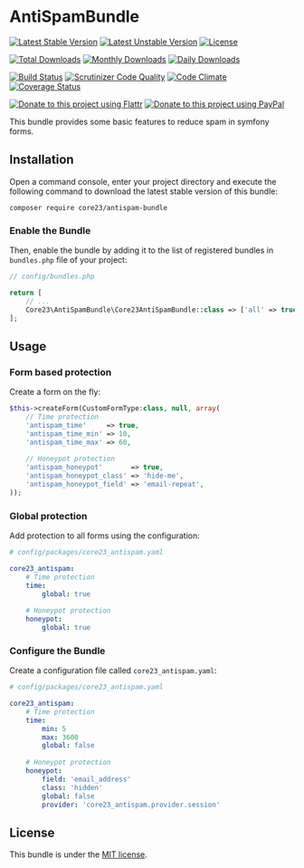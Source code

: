 AntiSpamBundle
==============
[![Latest Stable Version](https://poser.pugx.org/core23/antispam-bundle/v/stable)](https://packagist.org/packages/core23/antispam-bundle)
[![Latest Unstable Version](https://poser.pugx.org/core23/antispam-bundle/v/unstable)](https://packagist.org/packages/core23/antispam-bundle)
[![License](https://poser.pugx.org/core23/antispam-bundle/license)](LICENSE.md)

[![Total Downloads](https://poser.pugx.org/core23/antispam-bundle/downloads)](https://packagist.org/packages/core23/antispam-bundle)
[![Monthly Downloads](https://poser.pugx.org/core23/antispam-bundle/d/monthly)](https://packagist.org/packages/core23/antispam-bundle)
[![Daily Downloads](https://poser.pugx.org/core23/antispam-bundle/d/daily)](https://packagist.org/packages/core23/antispam-bundle)

[![Build Status](https://travis-ci.org/core23/AntiSpamBundle.svg)](https://travis-ci.org/core23/AntiSpamBundle)
[![Scrutinizer Code Quality](https://scrutinizer-ci.com/g/core23/AntiSpamBundle/badges/quality-score.png?b=master)](https://scrutinizer-ci.com/g/core23/AntiSpamBundle)
[![Code Climate](https://codeclimate.com/github/core23/AntiSpamBundle/badges/gpa.svg)](https://codeclimate.com/github/core23/AntiSpamBundle)
[![Coverage Status](https://coveralls.io/repos/core23/AntiSpamBundle/badge.svg)](https://coveralls.io/r/core23/AntiSpamBundle)

[![Donate to this project using Flattr](https://img.shields.io/badge/flattr-donate-yellow.svg)](https://flattr.com/profile/core23)
[![Donate to this project using PayPal](https://img.shields.io/badge/paypal-donate-yellow.svg)](https://paypal.me/gripp)

This bundle provides some basic features to reduce spam in symfony forms.

## Installation

Open a command console, enter your project directory and execute the following command to download the latest stable version of this bundle:

```
composer require core23/antispam-bundle
```

### Enable the Bundle

Then, enable the bundle by adding it to the list of registered bundles in `bundles.php` file of your project:

```php
// config/bundles.php

return [
    // ...
    Core23\AntiSpamBundle\Core23AntiSpamBundle::class => ['all' => true],
];
```

## Usage

### Form based protection

Create a form on the fly:

```php
$this->createForm(CustomFormType:class, null, array(
    // Time protection
    'antispam_time'     => true,
    'antispam_time_min' => 10,
    'antispam_time_max' => 60,
    
    // Honeypot protection
    'antispam_honeypot'       => true,
    'antispam_honeypot_class' => 'hide-me',
    'antispam_honeypot_field' => 'email-repeat',
));
```

### Global protection

Add protection to all forms using the configuration:

```yaml
# config/packages/core23_antispam.yaml

core23_antispam:
    # Time protection
    time:
        global: true
        
    # Honeypot protection
    honeypot:
        global: true
```

### Configure the Bundle

Create a configuration file called `core23_antispam.yaml`:

```yaml
# config/packages/core23_antispam.yaml

core23_antispam:
    # Time protection
    time:
        min: 5
        max: 3600
        global: false
        
    # Honeypot protection
    honeypot:
        field: 'email_address'
        class: 'hidden'
        global: false
        provider: 'core23_antispam.provider.session'
```

## License

This bundle is under the [MIT license](LICENSE.md).
